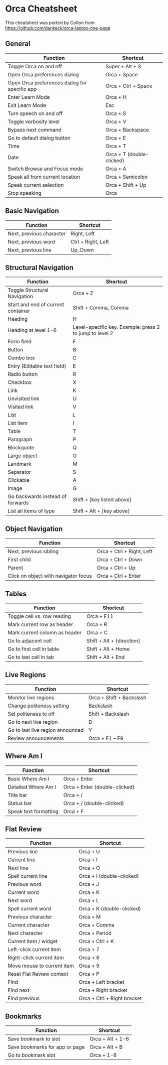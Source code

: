 # Orca Cheatsheet

This cheatsheet was ported by Colton from https://github.com/dankeck/orca-laptop-one-page 

## General
| Function                                      | Shortcut                  |
| --------------------------------------------- | ------------------------- |
| Toggle Orca on and off                        | Super + Alt + S           |
| Open Orca preferences dialog                  | Orca + Space              |
| Open Orca preferences dialog for specific app | Orca + Ctrl + Space       |
| Enter Learn Mode                              | Orca + H                  |
| Exit Learn Mode                               | Esc                       |
| Turn speech on and off                        | Orca + S                  |
| Toggle verbosity level                        | Orca + V                  |
| Bypass next command                           | Orca + Backspace          |
| Go to default dialog button                   | Orca + E                  |
| Time                                          | Orca + T                  |
| Date                                          | Orca + T (double-clicked) |
| Switch Browse and Focus mode                  | Orca + A                  |
| Speak all from current location               | Orca + Semicolon          |
| Speak current selection                       | Orca + Shift + Up         |
| Stop speaking                                 | Orca                      |

## Basic Navigation
| Function                 | Shortcut           |
| ------------------------ | ------------------ |
| Next, previous character | Right, Left        |
| Next, previous word      | Ctrl + Right, Left |
| Next, previous line      | Up, Down           |

## Structural Navigation
| Function                           | Shortcut                                                |
| ---------------------------------- | ------------------------------------------------------- |
| Toggle Structural Navigation       | Orca + Z                                                |
| Start and end of current container | Shift + Comma, Comma                                    |
| Heading                            | H                                                       |
| Heading at level 1-6               | Level-specific key. Example: press 2 to jump to level 2 |
| Form field                         | F                                                       |
| Button                             | B                                                       |
| Combo box                          | C                                                       |
| Entry   (Editable text field)      | E                                                       |
| Radio button                       | R                                                       |
| Checkbox                           | X                                                       |
| Link                               | K                                                       |
| Unvisited link                     | U                                                       |
| Visited link                       | V                                                       |
| List                               | L                                                       |
| List item                          | I                                                       |
| Table                              | T                                                       |
| Paragraph                          | P                                                       |
| Blockquote                         | Q                                                       |
| Large object                       | O                                                       |
| Landmark                           | M                                                       |
| Separator                          | S                                                       |
| Clickable                          | A                                                       |
| Image                              | G                                                       |
| Go backwards instead of forwards   | Shift + [key listed above]                              |
| List all items of type             | Shift + Alt + [key above]                               |

## Object Navigation
| Function                             | Shortcut                  |
| ------------------------------------ | ------------------------- |
| Next, previous sibling               | Orca + Ctrl + Right, Left |
| First child                          | Orca + Ctrl + Down        |
| Parent                               | Orca + Ctrl + Up          |
| Click on object with navigator focus | Orca + Ctrl + Enter       |

## Tables
| Function                      | Shortcut                  |
| ----------------------------- | ------------------------- |
| Toggle cell vs. row reading   | Orca + F11                |
| Mark current row as header    | Orca + R                  |
| Mark current column as header | Orca + C                  |
| Go to adjacent cell           | Shift + Alt + [direction] |
| Go to first cell in table     | Shift + Alt + Home        |
| Go to last cell in tab        | Shift + Alt + End         |

## Live Regions
| Function                         | Shortcut                 |
| -------------------------------- | ------------------------ |
| Monitor live regions             | Orca + Shift + Backslash |
| Change politeness setting        | Backslash                |
| Set politeness to off            | Shift + Backslash        |
| Go to next live region           | D                        |
| Go to last live region announced | Y                        |
| Review announcements             | Orca + F1 – F9           |

## Where Am I
| Function              | Shortcut                      |
| --------------------- | ----------------------------- |
| Basic Where Am I      | Orca + Enter                  |
| Detailed Where Am I   | Orca + Enter (double-clicked) |
| Title bar             | Orca + /                      |
| Status bar            | Orca + / (double-clicked)     |
| Speak text formatting | Orca + F                      |

## Flat Review
| Function                   | Shortcut                    |
| -------------------------- | --------------------------- |
| Previous line              | Orca + U                    |
| Current line               | Orca + I                    |
| Next line                  | Orca + O                    |
| Spell current line         | Orca + I (double-clicked)   |
| Previous word              | Orca + J                    |
| Current word               | Orca + K                    |
| Next word                  | Orca + L                    |
| Spell current word         | Orca + K (double-clicked)   |
| Previous character         | Orca + M                    |
| Current character          | Orca + Comma                |
| Next character             | Orca + Period               |
| Current item / widget      | Orca + Ctrl + K             |
| Left-click current item    | Orca + 7                    |
| Right-click current item   | Orca + 8                    |
| Move mouse to current item | Orca + 9                    |
| Reset Flat Review context  | Orca + P                    |
| Find                       | Orca + Left bracket         |
| Find next                  | Orca + Right bracket        |
| Find previous              | Orca + Ctrl + Right bracket |

## Bookmarks
| Function                       | Shortcut         |
| ------------------------------ | ---------------- |
| Save bookmark to slot          | Orca + Alt + 1-6 |
| Save bookmarks for app or page | Orca + Alt + B   |
| Go to bookmark slot            | Orca + 1-6       |